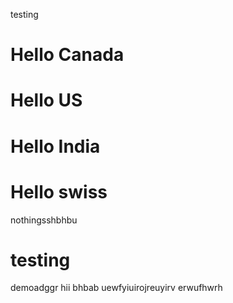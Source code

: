 
testing
# Hello Canada
# Hello US
# Hello India
# Hello swiss 
nothingsshbhbu

# testing
demoadggr
hii
bhbab
uewfyiuirojreuyirv
erwufhwrh

